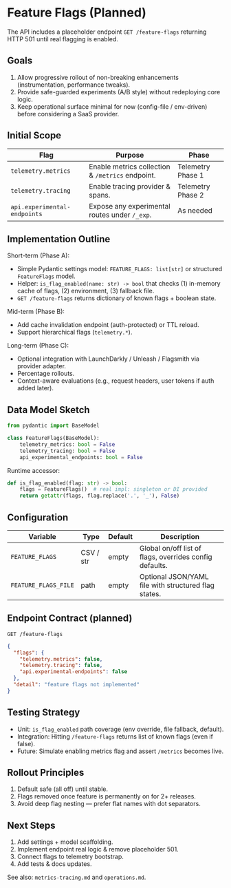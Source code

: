 # Feature Flags (Planned)

The API includes a placeholder endpoint `GET /feature-flags` returning HTTP 501 until real flagging is enabled.

## Goals

1. Allow progressive rollout of non-breaking enhancements (instrumentation, performance tweaks).
2. Provide safe-guarded experiments (A/B style) without redeploying core logic.
3. Keep operational surface minimal for now (config-file / env-driven) before considering a SaaS provider.

## Initial Scope

| Flag | Purpose | Phase |
|------|---------|-------|
| `telemetry.metrics` | Enable metrics collection & `/metrics` endpoint. | Telemetry Phase 1 |
| `telemetry.tracing` | Enable tracing provider & spans. | Telemetry Phase 2 |
| `api.experimental-endpoints` | Expose any experimental routes under `/_exp`. | As needed |

## Implementation Outline

Short-term (Phase A):

- Simple Pydantic settings model: `FEATURE_FLAGS: list[str]` or structured `FeatureFlags` model.
- Helper: `is_flag_enabled(name: str) -> bool` that checks (1) in-memory cache of flags, (2) environment, (3) fallback file.
- `GET /feature-flags` returns dictionary of known flags + boolean state.

Mid-term (Phase B):

- Add cache invalidation endpoint (auth-protected) or TTL reload.
- Support hierarchical flags (`telemetry.*`).

Long-term (Phase C):

- Optional integration with LaunchDarkly / Unleash / Flagsmith via provider adapter.
- Percentage rollouts.
- Context-aware evaluations (e.g., request headers, user tokens if auth added later).

## Data Model Sketch

```python
from pydantic import BaseModel

class FeatureFlags(BaseModel):
    telemetry_metrics: bool = False
    telemetry_tracing: bool = False
    api_experimental_endpoints: bool = False
```

Runtime accessor:

```python
def is_flag_enabled(flag: str) -> bool:
    flags = FeatureFlags()  # real impl: singleton or DI provided
    return getattr(flags, flag.replace('.', '_'), False)
```

## Configuration

| Variable | Type | Default | Description |
|----------|------|---------|-------------|
| `FEATURE_FLAGS` | CSV / str | empty | Global on/off list of flags, overrides config defaults. |
| `FEATURE_FLAGS_FILE` | path | empty | Optional JSON/YAML file with structured flag states. |

## Endpoint Contract (planned)

`GET /feature-flags`

```json
{
  "flags": {
    "telemetry.metrics": false,
    "telemetry.tracing": false,
    "api.experimental-endpoints": false
  },
  "detail": "feature flags not implemented"
}
```

## Testing Strategy

- Unit: `is_flag_enabled` path coverage (env override, file fallback, default).
- Integration: Hitting `/feature-flags` returns list of known flags (even if false).
- Future: Simulate enabling metrics flag and assert `/metrics` becomes live.

## Rollout Principles

1. Default safe (all off) until stable.
2. Flags removed once feature is permanently on for 2+ releases.
3. Avoid deep flag nesting — prefer flat names with dot separators.

## Next Steps

1. Add settings + model scaffolding.
2. Implement endpoint real logic & remove placeholder 501.
3. Connect flags to telemetry bootstrap.
4. Add tests & docs updates.

See also: `metrics-tracing.md` and `operations.md`.
